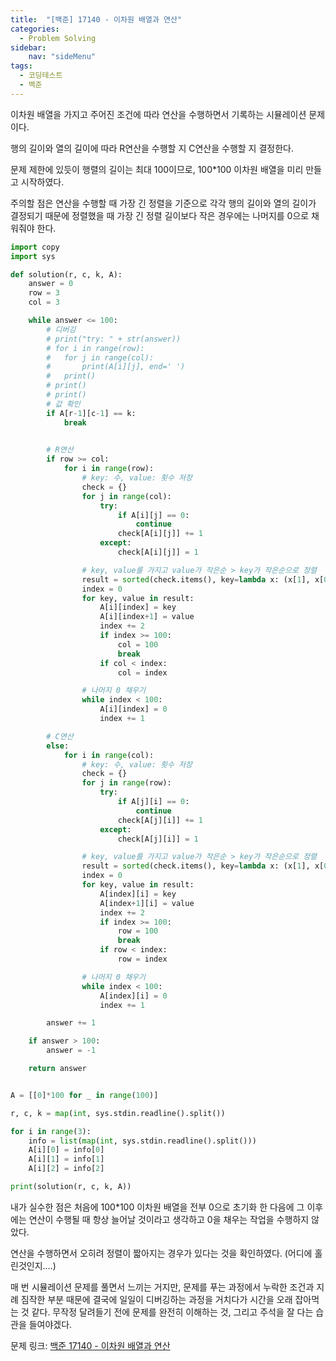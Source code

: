```yaml
---
title:  "[백준] 17140 - 이차원 배열과 연산"
categories: 
  - Problem Solving
sidebar:
    nav: "sideMenu"
tags:
  - 코딩테스트
  - 백준
---
```

이차원 배열을 가지고 주어진 조건에 따라 연산을 수행하면서 기록하는 시뮬레이션 문제이다.

행의 길이와 열의 길이에 따라 R연산을 수행할 지 C연산을 수행할 지 결정한다.

문제 제한에 있듯이 행렬의 길이는 최대 100이므로, 100*100 이차원 배열을 미리 만들고 시작하였다.

주의할 점은 연산을 수행할 때 가장 긴 정렬을 기준으로 각각 행의 길이와 열의 길이가 결정되기 때문에 정렬했을 때 가장 긴 정렬 길이보다 작은 경우에는 나머지를 0으로 채워줘야 한다.

```python
import copy
import sys

def solution(r, c, k, A):
	answer = 0
	row = 3
	col = 3

	while answer <= 100:
		# 디버깅
		# print("try: " + str(answer))
		# for i in range(row):
		# 	for j in range(col):
		# 		print(A[i][j], end=' ')
		# 	print()
		# print()
		# print()
		# 값 확인
		if A[r-1][c-1] == k:
			break
		

		# R연산
		if row >= col:
			for i in range(row):
				# key: 수, value: 횟수 저장
				check = {}
				for j in range(col):
					try:
						if A[i][j] == 0:
							continue
						check[A[i][j]] += 1
					except:
						check[A[i][j]] = 1

				# key, value를 가지고 value가 작은순 > key가 작은순으로 정렬
				result = sorted(check.items(), key=lambda x: (x[1], x[0]))
				index = 0
				for key, value in result:
					A[i][index] = key
					A[i][index+1] = value
					index += 2
					if index >= 100:
						col = 100
						break
					if col < index:
						col = index

				# 나머지 0 채우기
				while index < 100:
					A[i][index] = 0
					index += 1

		# C연산
		else:
			for i in range(col):
				# key: 수, value: 횟수 저장
				check = {}
				for j in range(row):
					try:
						if A[j][i] == 0:
							continue
						check[A[j][i]] += 1
					except:
						check[A[j][i]] = 1

				# key, value를 가지고 value가 작은순 > key가 작은순으로 정렬
				result = sorted(check.items(), key=lambda x: (x[1], x[0]))
				index = 0
				for key, value in result:
					A[index][i] = key
					A[index+1][i] = value
					index += 2
					if index >= 100:
						row = 100
						break
					if row < index:
						row = index	

				# 나머지 0 채우기
				while index < 100:
					A[index][i] = 0
					index += 1						

		answer += 1

	if answer > 100:
		answer = -1

	return answer


A = [[0]*100 for _ in range(100)]

r, c, k = map(int, sys.stdin.readline().split())

for i in range(3):
	info = list(map(int, sys.stdin.readline().split()))
	A[i][0] = info[0]
	A[i][1] = info[1]
	A[i][2] = info[2]

print(solution(r, c, k, A))
```

내가 실수한 점은 처음에 100*100 이차원 배열을 전부 0으로 초기화 한 다음에 그 이후에는 연산이 수행될 때 항상 늘어날 것이라고 생각하고 0을 채우는 작업을 수행하지 않았다.

연산을 수행하면서 오히려 정렬이 짧아지는 경우가 있다는 것을 확인하였다. (어디에 홀린것인지....)

매 번 시뮬레이션 문제를 풀면서 느끼는 거지만, 문제를 푸는 과정에서 누락한 조건과 지례 짐작한 부분 때문에 결국에 일일이 디버깅하는 과정을 거치다가 시간을 오래 잡아먹는 것 같다. 
무작정 달려들기 전에 문제를 완전히 이해하는 것, 그리고 주석을 잘 다는 습관을 들여야겠다.


문제 링크: [백준 17140 - 이차원 배열과 연산][백준 17140 - 이차원 배열과 연산]

[백준 17140 - 이차원 배열과 연산]: https://www.acmicpc.net/problem/17140